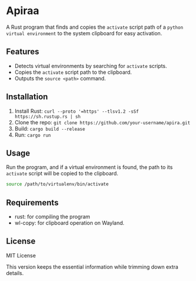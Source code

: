 # Apiraa

A Rust program that finds and copies the `activate` script path of a `python virtual environment` to the system clipboard for easy activation.

## Features

- Detects virtual environments by searching for `activate` scripts.
- Copies the `activate` script path to the clipboard.
- Outputs the `source <path>` command.

## Installation

1. Install Rust: `curl --proto '=https' --tlsv1.2 -sSf https://sh.rustup.rs | sh`
2. Clone the repo: `git clone https://github.com/your-username/apira.git`
3. Build: `cargo build --release`
4. Run: `cargo run`

## Usage

Run the program, and if a virtual environment is found, the path to its `activate` script will be copied to the clipboard.

```bash
source /path/to/virtualenv/bin/activate
```

## Requirements

- rust: for compiling the program
- wl-copy: for clipboard operation on Wayland. 

## License
MIT License

This version keeps the essential information while trimming down extra details.


